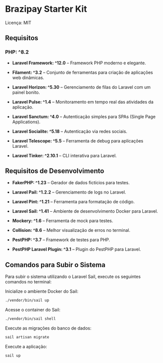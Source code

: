 # Brazipay Starter Kit
Licença: MIT

## Requisitos
### PHP: ^8.2

- **Laravel Framework: ^12.0** – Framework PHP moderno e elegante.

- **Filament: ^3.2** – Conjunto de ferramentas para criação de aplicações web dinâmicas.

- **Laravel Horizon: ^5.30** – Gerenciamento de filas do Laravel com um painel bonito.

- **Laravel Pulse: ^1.4** – Monitoramento em tempo real das atividades da aplicação.

- **Laravel Sanctum: ^4.0** – Autenticação simples para SPAs (Single Page Applications).

- **Laravel Socialite: ^5.18** – Autenticação via redes sociais.

- **Laravel Telescope: ^5.5** – Ferramenta de debug para aplicações Laravel.

- **Laravel Tinker: ^2.10.1** – CLI interativa para Laravel.

## Requisitos de Desenvolvimento
- **FakerPHP: ^1.23** – Gerador de dados fictícios para testes.

- **Laravel Pail: ^1.2.2** – Gerenciamento de logs no Laravel.

- **Laravel Pint: ^1.21** – Ferramenta para formatação de código.

- **Laravel Sail: ^1.41** – Ambiente de desenvolvimento Docker para Laravel.

- **Mockery: ^1.6** – Ferramenta de mock para testes.

- **Collision: ^8.6** – Melhor visualização de erros no terminal.

- **PestPHP: ^3.7** – Framework de testes para PHP.

- **PestPHP Laravel Plugin: ^3.1** – Plugin do PestPHP para Laravel.

## Comandos para Subir o Sistema
Para subir o sistema utilizando o Laravel Sail, execute os seguintes comandos no terminal:

Inicialize o ambiente Docker do Sail:

```sh
./vendor/bin/sail up
```

Acesse o container do Sail:

```sh
./vendor/bin/sail shell
```

Execute as migrações do banco de dados:

```sh
sail artisan migrate
```

Execute a aplicação:

```sh
sail up
```
